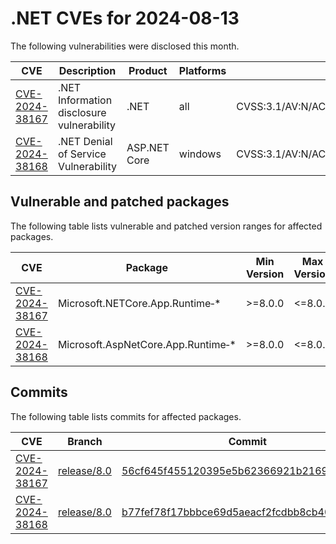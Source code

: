 # .NET CVEs for 2024-08-13

The following vulnerabilities were disclosed this month.

| CVE           | Description       | Product       | Platforms     | CVSS             |
| ------------- | ----------------- | ------------- | ------------- | ---------------- |
| [CVE-2024-38167][CVE-2024-38167] | .NET Information disclosure vulnerability | .NET | all | CVSS:3.1/AV:N/AC:L/PR:N/UI:R/S:U/C:H/I:N/A:N/E:U/RL:O/RC:C |
| [CVE-2024-38168][CVE-2024-38168] | .NET Denial of Service Vulnerability | ASP.NET Core | windows | CVSS:3.1/AV:N/AC:L/PR:N/UI:N/S:U/C:N/I:N/A:H/E:U/RL:O/RC:C |

## Vulnerable and patched packages

The following table lists vulnerable and patched version ranges for affected packages.

| CVE           | Package       | Min Version | Max Version | Fixed Version |
| ------------- | ------------- | --------- | --------- | ------------ |
| [CVE-2024-38167][CVE-2024-38167] | Microsoft.NETCore.App.Runtime‑\* | >=8.0.0 | <=8.0.7 | 8.0.8 |
| [CVE-2024-38168][CVE-2024-38168] | Microsoft.AspNetCore.App.Runtime‑\* | >=8.0.0 | <=8.0.7 | 8.0.8 |

## Commits

The following table lists commits for affected packages.

| CVE                         | Branch            | Commit                                                   |
| --------------------------- | ----------------- | -------------------------------------------------------- |
| [CVE-2024-38167][CVE-2024-38167] | [release/8.0](https://github.com/dotnet/runtime/tree/release/8.0) | [56cf645f455120395e5b62366921b21694510982](https://github.com/dotnet/runtime/commit/56cf645f455120395e5b62366921b21694510982) |
| [CVE-2024-38168][CVE-2024-38168] | [release/8.0](https://github.com/dotnet/aspnetcore/tree/release/8.0) | [b77fef78f17bbbce69d5aeacf2fcdbb8cb408b98](https://github.com/dotnet/aspnetcore/commit/b77fef78f17bbbce69d5aeacf2fcdbb8cb408b98) |

[CVE-2024-38167]: https://www.cve.org/CVERecord?id=CVE-2024-38167
[CVE-2024-38168]: https://www.cve.org/CVERecord?id=CVE-2024-38168
